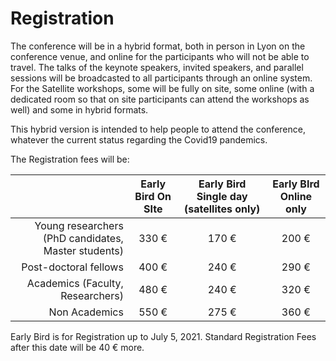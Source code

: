 # Registration

The conference will be in a hybrid format, both in person in Lyon on the conference venue, and online for the participants who will not be able to travel.
The talks of the keynote speakers, invited speakers, and parallel sessions will be broadcasted to all participants through an online system.
For the Satellite workshops, some will be fully on site, some online (with a dedicated room so that on site participants can attend the workshops as well) and some in hybrid formats.

This hybrid version is intended to help people to attend the conference, whatever the current status regarding the Covid19 pandemics.

The Registration fees will be:

| | Early Bird On SIte  | Early Bird Single day (satellites only) | Early BIrd Online only	|
| ---: | :----: | :------: | :----:	
|Young researchers (PhD candidates, Master students)|		330 €	| 	170 €| 	200 €
|Post-doctoral fellows				|				400 €	|	240 €	|	290 €
|Academics (Faculty, Researchers)		|				480 €	| 	240 €	|	320 €
|Non Academics						|			550 € 	|	275 €	|	360 €							

Early Bird is for Registration up to July 5, 2021.
Standard Registration Fees after this date will be 40 € more.
